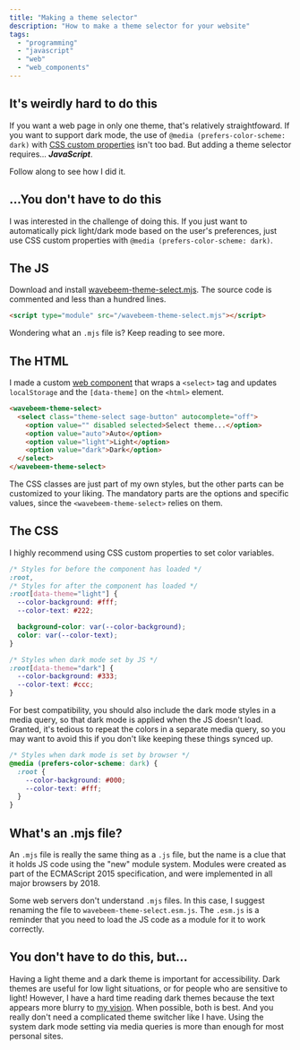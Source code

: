 ```yaml
---
title: "Making a theme selector"
description: "How to make a theme selector for your website"
tags:
  - "programming"
  - "javascript"
  - "web"
  - "web_components"
---
```


## It's weirdly hard to do this

If you want a web page in only one theme, that's relatively straightfoward. If
you want to support dark mode, the use of `@media (prefers-color-scheme: dark)`
with
[CSS custom properties](https://developer.mozilla.org/en-US/docs/Web/CSS/--*)
isn't too bad. But adding a theme selector requires... **_JavaScript_**.

Follow along to see how I did it.

## ...You don't have to do this

I was interested in the challenge of doing this. If you just want to
automatically pick light/dark mode based on the user's preferences, just use CSS
custom properties with `@media (prefers-color-scheme: dark)`.

## The JS

Download and install [wavebeem-theme-select.mjs](/wavebeem-theme-select.mjs).
The source code is commented and less than a hundred lines.

```html
<script type="module" src="/wavebeem-theme-select.mjs"></script>
```

Wondering what an `.mjs` file is? Keep reading to see more.

## The HTML

I made a custom
[web component](https://developer.mozilla.org/en-US/docs/Web/API/Web_components)
that wraps a `<select>` tag and updates `localStorage` and the `[data-theme]` on
the `<html>` element.

```html
<wavebeem-theme-select>
  <select class="theme-select sage-button" autocomplete="off">
    <option value="" disabled selected>Select theme...</option>
    <option value="auto">Auto</option>
    <option value="light">Light</option>
    <option value="dark">Dark</option>
  </select>
</wavebeem-theme-select>
```

The CSS classes are just part of my own styles, but the other parts can be
customized to your liking. The mandatory parts are the options and specific
values, since the `<wavebeem-theme-select>` relies on them.

## The CSS

I highly recommend using CSS custom properties to set color variables.

```css
/* Styles for before the component has loaded */
:root,
/* Styles for after the component has loaded */
:root[data-theme="light"] {
  --color-background: #fff;
  --color-text: #222;

  background-color: var(--color-background);
  color: var(--color-text);
}

/* Styles when dark mode set by JS */
:root[data-theme="dark"] {
  --color-background: #333;
  --color-text: #ccc;
}
```

For best compatibility, you should also include the dark mode styles in a media
query, so that dark mode is applied when the JS doesn't load. Granted, it's
tedious to repeat the colors in a separate media query, so you may want to avoid
this if you don't like keeping these things synced up.

```css
/* Styles when dark mode is set by browser */
@media (prefers-color-scheme: dark) {
  :root {
    --color-background: #000;
    --color-text: #fff;
  }
}
```

## What's an .mjs file?

An `.mjs` file is really the same thing as a `.js` file, but the name is a clue
that it holds JS code using the "new" module system. Modules were created as
part of the ECMAScript 2015 specification, and were implemented in all major
browsers by 2018.

Some web servers don't understand `.mjs` files. In this case, I suggest renaming
the file to `wavebeem-theme-select.esm.js`. The `.esm.js` is a reminder that you
need to load the JS code as a module for it to work correctly.

## You don't have to do this, but...

Having a light theme and a dark theme is important for accessibility. Dark
themes are useful for low light situations, or for people who are sensitive to
light! However, I have a hard time reading dark themes because the text appears
more blurry to [my vision](https://en.wikipedia.org/wiki/Astigmatism). When
possible, both is best. And you really don't need a complicated theme switcher
like I have. Using the system dark mode setting via media queries is more than
enough for most personal sites.
